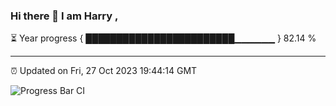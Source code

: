 ### Hi there 👋 I am Harry , 

⏳ Year progress { ████████████████████████▁▁▁▁▁▁ } 82.14 %

---

⏰ Updated on Fri, 27 Oct 2023 19:44:14 GMT

![Progress Bar CI](https://github.com/duykhang68/duykhang68/workflows/Progress%20Bar%20CI/badge.svg)
